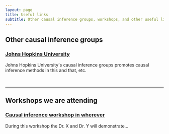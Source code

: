 ```yaml
---
layout: page
title: Useful links
subtitle: Other causal inference groups, workshops, and other useful link
---
```


## Other causal inference groups

### [Johns Hopkins University](https://jhsphcausalinference.weebly.com/)

Johns Hopkins University's causal inference groups promotes causal inference methods in this and that, etc. 

  <p>&nbsp;</p>

---

## Workshops we are attending

### [Causal inference workshop in wherever](www.linktoworkshop)

During this workshop the Dr. X and Dr. Y will demonstrate...
